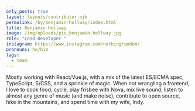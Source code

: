 ```yaml
---
only_posts: true
layout: layouts/contributor.njk
permalink: /by/benjamin-hollway/index.html
title: Benjamin Hollway
image: /img/uploads/pic_benjamin-hollway.jpg
role: "Lead Developer "
instagram: https://www.instagram.com/nothingrandom/
pronouns: he/him
tags:
  - team
---
```

Mostly working with React/Vue.js, with a mix of the latest ES/ECMA spec, TypeScript, S/CSS, and a sprinkle of magic. When not wrangling a frontend, I love to cook food, cycle, play frisbee with Nova, mix live sound, listen to almost any genre of music (and make noise), contribute to open source, hike in the mountains, and spend time with my wife, Indy.